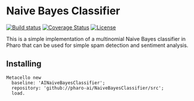 # Naive Bayes Classifier

[![Build status](https://github.com/pharo-ai/NaiveBayesClassifier/workflows/CI/badge.svg)](https://github.com/pharo-ai/NaiveBayesClassifier/actions/workflows/test.yml)
[![Coverage Status](https://coveralls.io/repos/github/pharo-ai/NaiveBayesClassifier/badge.svg?branch=master)](https://coveralls.io/github/pharo-ai/NaiveBayesClassifier?branch=master)
[![License](https://img.shields.io/badge/license-MIT-blue.svg)](https://raw.githubusercontent.com/olekscode/NaiveBayesClassifier/master/LICENSE)

This is a simple implementation of a multinomial Naive Bayes classifier in Pharo that can be used for simple spam detection and sentiment analysis.

## Installing
```Smalltalk
Metacello new
  baseline: 'AINaiveBayesClassifier';
  repository: 'github://pharo-ai/NaiveBayesClassifier/src';
  load.
```
